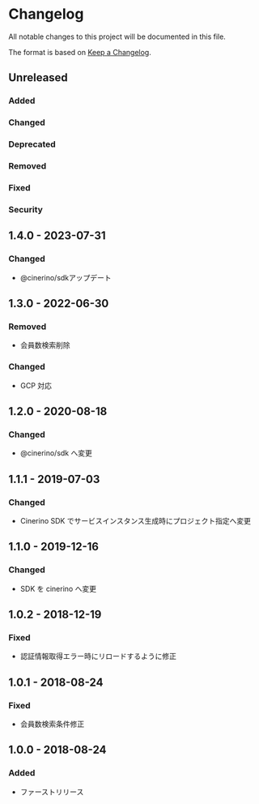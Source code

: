 # Changelog

All notable changes to this project will be documented in this file.

The format is based on [Keep a Changelog](http://keepachangelog.com/).

## Unreleased

### Added

### Changed

### Deprecated

### Removed

### Fixed

### Security

## 1.4.0 - 2023-07-31

### Changed

-   @cinerino/sdkアップデート

## 1.3.0 - 2022-06-30

### Removed

-   会員数検索削除

### Changed

-   GCP 対応

## 1.2.0 - 2020-08-18

### Changed

-   @cinerino/sdk へ変更

## 1.1.1 - 2019-07-03

### Changed

-   Cinerino SDK でサービスインスタンス生成時にプロジェクト指定へ変更

## 1.1.0 - 2019-12-16

### Changed

-   SDK を cinerino へ変更

## 1.0.2 - 2018-12-19

### Fixed

-   認証情報取得エラー時にリロードするように修正

## 1.0.1 - 2018-08-24

### Fixed

-   会員数検索条件修正

## 1.0.0 - 2018-08-24

### Added

-   ファーストリリース
